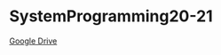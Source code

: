 # SystemProgramming20-21

[Google Drive](https://drive.google.com/drive/folders/1U2ioJTT2nx0f0qxPU6Tpzbq6WmT_g49Z?usp=sharing "Задачи дадени на упражнение")
